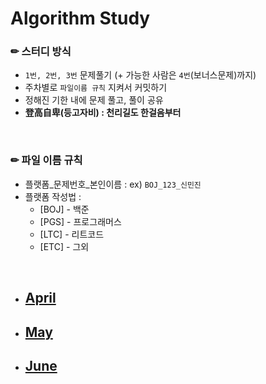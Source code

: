 # Algorithm Study

### ✏ 스터디 방식
- `1번, 2번, 3번` 문제풀기 (+ 가능한 사람은 `4번`(보너스문제)까지)
- 주차별로 `파일이름 규칙` 지켜서 커밋하기
- 정해진 기한 내에 문제 풀고, 풀이 공유
- **登高自卑(등고자비) : 천리길도 한걸음부터**

<br/>

### ✏ 파일 이름 규칙
- 플랫폼_문제번호_본인이름 : ex) `BOJ_123_신민진`
- 플랫폼 작성법 :
  * [BOJ] - 백준 
  * [PGS] - 프로그래머스
  * [LTC] - 리트코드
  * [ETC] - 그외

<br/>

- ## [April](4)
- ## [May](5)
- ## [June](6)
